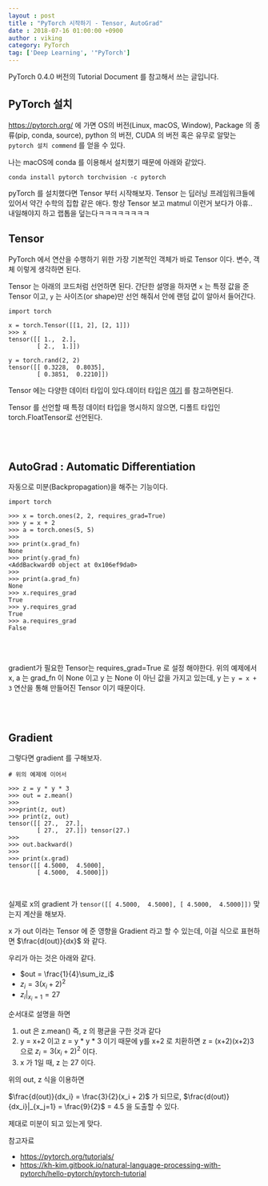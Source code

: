 ```yaml
---
layout : post
title : "PyTorch 시작하기 - Tensor, AutoGrad"
date : 2018-07-16 01:00:00 +0900
author : viking
category: PyTorch
tag: ['Deep Learning', '"PyTorch']
---
```

<script type="text/javascript"
       src="https://cdn.mathjax.org/mathjax/latest/MathJax.js?config=default">
</script>

PyTorch 0.4.0 버전의 Tutorial Document 를 참고해서 쓰는 글입니다.

## PyTorch 설치

https://pytorch.org/ 에 가면 OS의 버전(Linux, macOS, Window), Package 의 종류(pip, conda, source), python 의 버전, CUDA 의 버전 혹은 유무로 알맞는 `pytorch 설치 commend` 를 얻을 수 있다.


나는 macOS에 conda 를 이용해서 설치했기 때문에 아래와 같았다.

`conda install pytorch torchvision -c pytorch`


pyTorch 를 설치했다면 Tensor 부터 시작해보자.
Tensor 는 딥러닝 프레임워크들에 있어서 약간 수학의 집합 같은 애다. 항상 Tensor 보고 matmul 이런거 보다가 아휴.. 내일해야지 하고 랩톱을 덮는다ㅋㅋㅋㅋㅋㅋㅋㅋ


## Tensor

PyTorch 에서 연산을 수행하기 위한 가장 기본적인 객체가 바로 Tensor 이다. 변수, 객체 이렇게 생각하면 된다.

Tensor 는 아래의 코드처럼 선언하면 된다. 간단한 설명을 하자면 `x` 는 특정 값을 준 Tensor 이고, `y` 는 사이즈(or shape)만 선언 해줘서 안에 랜덤 값이 알아서 들어간다.


```
import torch

x = torch.Tensor([[1, 2], [2, 1]])
>>> x
tensor([[ 1.,  2.],
        [ 2.,  1.]])

y = torch.rand(2, 2)
tensor([[ 0.3228,  0.8035],
        [ 0.3851,  0.2210]])
```

Tensor 에는 다양한 데이터 타입이 있다.데이터 타입은 [여기](https://pytorch.org/docs/stable/tensor_attributes.html) 를 참고하면된다.

Tensor 를 선언할 때 특정 데이터 타입을 명시하지 않으면, 디폴트 타입인 torch.FloatTensor로 선언된다.

<br><br>

## AutoGrad : Automatic Differentiation

자동으로 미분(Backpropagation)을 해주는 기능이다.
```
import torch

>>> x = torch.ones(2, 2, requires_grad=True)
>>> y = x + 2
>>> a = torch.ones(5, 5)
>>>
>>> print(x.grad_fn)
None
>>> print(y.grad_fn)
<AddBackward0 object at 0x106ef9da0>
>>>
>>> print(a.grad_fn)
None
>>> x.requires_grad
True
>>> y.requires_grad
True
>>> a.requires_grad
False
```
<br><br>

gradient가 필요한 Tensor는 requires_grad=True 로 설정 해야한다. 위의 예제에서 x, a 는 grad_fn 이 None 이고 y 는 None 이 아닌 값을 가지고 있는데, y 는 `y = x + 3` 연산을 통해 만들어진 Tensor 이기 때문이다.

<br><br>

## Gradient

그렇다면 gradient 를 구해보자.

```
# 위의 예제에 이어서

>>> z = y * y * 3
>>> out = z.mean()
>>>
>>>print(z, out)
>>> print(z, out)
tensor([[ 27.,  27.],
        [ 27.,  27.]]) tensor(27.)
>>>
>>> out.backward()
>>>
>>> print(x.grad)
tensor([[ 4.5000,  4.5000],
        [ 4.5000,  4.5000]])
```

<br>

실제로 x의 gradient 가 `tensor([[ 4.5000,  4.5000], [ 4.5000,  4.5000]])` 맞는지 계산을 해보자.

x 가 out 이라는 Tensor 에 준 영향을 Gradient 라고 할 수 있는데, 이걸 식으로 표현하면 $\frac{d(out)}{dx}$ 와 같다.

우리가 아는 것은 아래와 같다.

- $out = \frac{1}{4}\sum_iz_i$
- $z_i = 3(x_i + 2)^2$
- $z_i|_{x_i=1} = 27$


순서대로 설명을 하면
1) out 은 z.mean() 즉, z 의 평균을 구한 것과 같다
2) y = x+2 이고 z = y * y * 3 이기 때문에 y를 x+2 로 치환하면 z = (x+2)(x+2)3 으로 $z_i = 3(x_i + 2)^2$ 이다.
3) x 가 1일 때, z 는 27 이다.

위의 out, z 식을 이용하면

$\frac{d(out)}{dx_i} = \frac{3}{2}(x_i + 2)$ 가 되므로, $\frac{d(out)}{dx_i}|_{x_j=1} = \frac{9}{2}$ = 4.5 을 도출할 수 있다.


제대로 미분이 되고 있는게 맞다.

참고자료
- https://pytorch.org/tutorials/
- https://kh-kim.gitbook.io/natural-language-processing-with-pytorch/hello-pytorch/pytorch-tutorial
